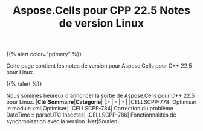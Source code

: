 ﻿---
title: Aspose.Cells pour CPP 22.5 Notes de version Linux
type: docs
weight: 8
url: /fr/cpp/aspose-cells-for-cpp-22-5-release-notes-linux/
---
{{% alert color="primary" %}}

Cette page contient les notes de version pour Aspose.Cells pour C++ 22.5 pour Linux.

{{% /alert %}}

Nous sommes heureux d'annoncer la sortie de Aspose.Cells pour C++ 22.5 pour Linux.
|**Clé**|**Sommaire**|**Catégorie**|
|:- |:- |:- |
|CELLSCPP-778| Optimiser le module xml|Optimiser|
|CELLSCPP-784| Correction du problème DateTime :: parseUTC|Insectes|
|CELLSCPP-786| Fonctionnalités de synchronisation avec la version .Net|Soutien|
